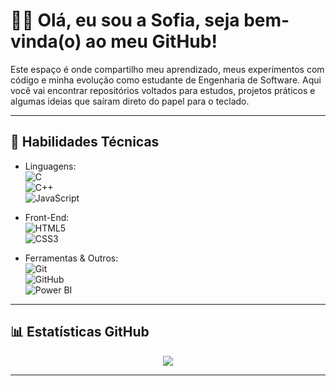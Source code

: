 # 👩‍💻 Olá, eu sou a Sofia, seja bem-vinda(o) ao meu GitHub!

Este espaço é onde compartilho meu aprendizado, meus experimentos com código e minha evolução como estudante de Engenharia de Software. Aqui você vai encontrar repositórios voltados para estudos, projetos práticos e algumas ideias que saíram direto do papel para o teclado.

---

## 🚀 Habilidades Técnicas

- Linguagens:  
  ![C](https://img.shields.io/badge/C-blue?style=flat&logo=c)  
  ![C++](https://img.shields.io/badge/C%2B%2B-blue?style=flat&logo=c%2B%2B)  
  ![JavaScript](https://img.shields.io/badge/JavaScript-yellow?style=flat&logo=javascript)

- Front-End:  
  ![HTML5](https://img.shields.io/badge/HTML5-E34F26?style=flat&logo=html5&logoColor=white)  
  ![CSS3](https://img.shields.io/badge/CSS3-1572B6?style=flat&logo=css3&logoColor=white)

- Ferramentas & Outros:  
  ![Git](https://img.shields.io/badge/Git-F05032?style=flat&logo=git&logoColor=white)  
  ![GitHub](https://img.shields.io/badge/GitHub-181717?style=flat&logo=github)  
  ![Power BI](https://img.shields.io/badge/Power%20BI-F2C811?style=flat&logo=powerbi&logoColor=black)

---

## 📊 Estatísticas GitHub

<p align="center">
  <img src="https://github-readme-stats.vercel.app/api?username=sofiafoliveira&show_icons=true&theme=tokyonight&hide_border=true" />
</p>

---

